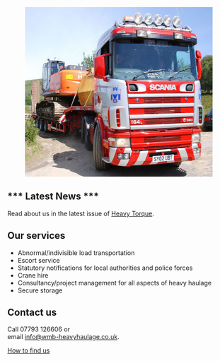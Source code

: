 ---
---

<figure>
  <img
    alt="A lorry pulls a digger along a road."
    src="/assets/images/index.jpeg"
    srcset="/assets/images/index@2x.jpeg w1024"
    width="512"
    height="384">
</figure>

*** Latest News ***
-------------------
Read about us in the latest issue of [Heavy Torque](http://en.calameo.com/read/0041575422c4d24716c7d?authid=6q99LX5qDqTx).

Our services
------------
* Abnormal/indivisible load transportation
* Escort service
* Statutory notifications for local authorities and police forces 
* Crane hire
* Consultancy/project management for all aspects of heavy haulage
* Secure storage

Contact us
----------
Call 07793 126606 or  
email [info@wmb-heavyhaulage.co.uk](mailto:info@wmb-heavyhaulage.co.uk).


[How to find us](/contact-us.html)
